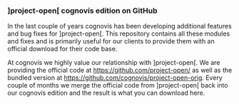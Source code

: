 ### ]project-open[ cognovís edition on GitHub

In the last couple of years cognovís has been developing additional features and bug fixes for ]project-open[. This repository contains all these modules and fixes and is primarily useful for our clients to provide them with an official download for their code base.

At cognovís we highly value our relationship with ]project-open[. We are providing the official code at https://github.com/project-open/ as well as the bundled version at https://github.com/cognovis/project-open-orig. Every couple of months we merge the official code from ]project-open[ back into our cognovís edition and the result is what you can download here. 
